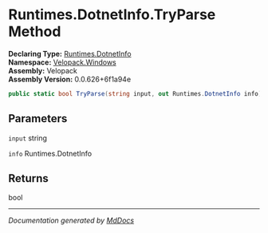﻿<!--  
  <auto-generated>   
    The contents of this file were generated by a tool.  
    Changes to this file may be list if the file is regenerated  
  </auto-generated>   
-->

# Runtimes.DotnetInfo.TryParse Method

**Declaring Type:** [Runtimes.DotnetInfo](../index.md)  
**Namespace:** [Velopack.Windows](../../../index.md)  
**Assembly:** Velopack  
**Assembly Version:** 0.0.626+6f1a94e

```csharp
public static bool TryParse(string input, out Runtimes.DotnetInfo info);
```

## Parameters

`input`  string

`info`  Runtimes.DotnetInfo

## Returns

bool

___

*Documentation generated by [MdDocs](https://github.com/ap0llo/mddocs)*
